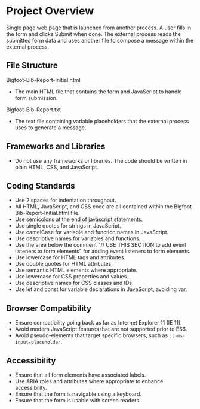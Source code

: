 # Project Overview

Single page web page that is launched from another process. A user fills in the form and clicks Submit when done. The external process reads the submitted form data and uses another file to compose a message within the external process.

## File Structure

Bigfoot-Bib-Report-Initial.html

- The main HTML file that contains the form and JavaScript to handle form submission.

Bigfoot-Bib-Report.txt

- The text file containing variable placeholders that the external process uses to generate a message.

## Frameworks and Libraries

- Do not use any frameworks or libraries. The code should be written in plain HTML, CSS, and JavaScript.

## Coding Standards

- Use 2 spaces for indentation throughout.
- All HTML, JavaScript, and CSS code are all contained within the Bigfoot-Bib-Report-Initial.html file.
- Use semicolons at the end of javascript statements.
- Use single quotes for strings in JavaScript.
- Use camelCase for variable and function names in JavaScript.
- Use descriptive names for variables and functions.
- Use the area below the comment "// USE THIS SECTION to add event listeners to form elements" for adding event listeners to form elements.
- Use lowercase for HTML tags and attributes.
- Use double quotes for HTML attributes.
- Use semantic HTML elements where appropriate.
- Use lowercase for CSS properties and values.
- Use descriptive names for CSS classes and IDs.
- Use let and const for variable declarations in JavaScript, avoiding var.

## Browser Compatibility

- Ensure compatibility going back as far as Internet Explorer 11 (IE 11).
- Avoid modern JavaScript features that are not supported prior to ES6.
- Avoid pseudo-elements that target specific browsers, such as `::-ms-input-placeholder`.

## Accessibility

- Ensure that all form elements have associated labels.
- Use ARIA roles and attributes where appropriate to enhance accessibility.
- Ensure that the form is navigable using a keyboard.
- Ensure that the form is usable with screen readers.

